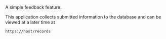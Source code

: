 A simple feedback feature.

This application collects submitted information
to the database and can be viewed at a later time at

`https://host/records`